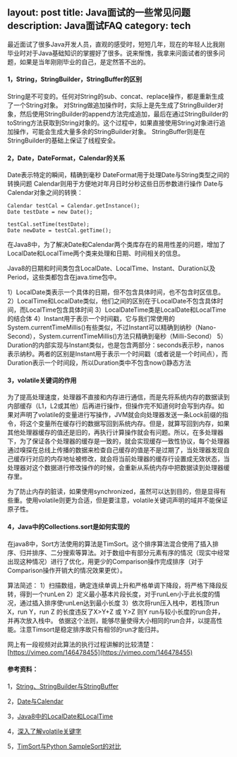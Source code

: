 layout: post
title: Java面试的一些常见问题
description: Java面试FAQ
category: tech
---

最近面试了很多Java开发人员，直观的感受时，短短几年，现在的年轻人比我刚毕业时对于Java基础知识的掌握好了很多。说来惭愧，我拿来问面试者的很多问题，如果是当年刚刚毕业的自己，是定然答不出的。

#### 1，String，StringBuilder，StringBuffer的区别
String是不可变的。任何对String的sub、concat、replace操作，都是重新生成了一个String对象。
对String做追加操作时，实际上是先生成了StringBuilder对象，然后使用StringBuilder的append方法完成追加，最后在通过StringBuilder的toString方法获取到String对象的。这个过程中，如果直接使用String对象进行追加操作，可能会生成大量多余的StringBuilder对象。
StringBuffer则是在StringBuilder的基础上保证了线程安全。

#### 2，Date，DateFormat，Calendar的关系
Date表示特定的瞬间，精确到毫秒
DateFormat用于处理Date与String类型之间的转换问题
Calendar则用于方便地对年月日时分秒这些日历参数进行操作
Date与Calendar对象之间的转换：
```
Calendar testCal = Calendar.getInstance();
Date testDate = new Date();

testCal.setTime(testDate);
Date newDate = testCal.getTime();
```

在Java8中，为了解决Date和Calendar两个类库存在的易用性差的问题，增加了LocalDate和LocalTime两个类来处理和日期、时间相关的信息。

Java8的日期和时间类包含LocalDate、LocalTime、Instant、Duration以及Period，这些类都包含在java.time包中。

1）LocalDate类表示一个具体的日期，但不包含具体时间，也不包含时区信息。
2）LocalTime和LocalDate类似，他们之间的区别在于LocalDate不包含具体时间，而LocalTime包含具体时间
3）LocalDateTime类是LocalDate和LocalTime的结合体
4）Instant用于表示一个时间戳，它与我们常使用的System.currentTimeMillis()有些类似，不过Instant可以精确到纳秒（Nano-Second），System.currentTimeMillis()方法只精确到毫秒（Milli-Second）
5）Duration的内部实现与Instant类似，也是包含两部分：seconds表示秒，nanos表示纳秒。两者的区别是Instant用于表示一个时间戳（或者说是一个时间点），而Duration表示一个时间段，所以Duration类中不包含now()静态方法

#### 3，volatile关键词的作用
为了提高处理速度，处理器不直接和内存进行通信，而是先将系统内存的数据读到内部缓存（L1，L2或其他）后再进行操作，但操作完不知道何时会写到内存。如果对声明了volatile的变量进行写操作，JVM就会向处理器发送一条Lock前缀的指令，将这个变量所在缓存行的数据写回到系统内存。但是，就算写回到内存，如果其他处理器缓存的值还是旧的，再执行计算操作就会有问题。所以，在多处理器下，为了保证各个处理器的缓存是一致的，就会实现缓存一致性协议，每个处理器通过嗅探在总线上传播的数据来检查自己缓存的值是不是过期了，当处理器发现自己缓存行对应的内存地址被修改，就会将当前处理器的缓存行设置成无效状态，当处理器对这个数据进行修改操作的时候，会重新从系统内存中把数据读到处理器缓存里。

为了防止内存的脏读，如果使用synchronized，虽然可以达到目的，但是显得有些重。使用volatile则更为合适，但是要注意，volatile关键词声明的域并不能保证原子性。


#### 4，Java中的Collections.sort是如何实现的
在java8中，Sort方法使用的算法是TimSort。这个排序算法混合使用了插入排序、归并排序、二分搜索等算法。对于数组中有部分元素有序的情况（现实中经常出现这种情况）进行了优化，用更少的Comparison操作完成排序（对于Comparison操作开销大的情况效果更优）。

算法简述：
1）扫描数组，确定连续单调上升和严格单调下降段，将严格下降段反转，得到一个runLen
2）定义最小基本片段长度，对于runLen小于此长度的情况，通过插入排序使runLen达到最小长度
3）依次将run压入栈中，若栈顶run X，run Y，run Z 的长度违反了X>Y+Z 或 Y>Z 则Y run与较小长度的run合并，并再次放入栈中。 依据这个法则，能够尽量使得大小相同的run合并，以提高性能。注意Timsort是稳定排序故只有相邻的run才能归并。

网上有一段视频对此算法的执行过程讲解的比较清楚：
[https://vimeo.com/146478455](https://vimeo.com/146478455)

#### 参考资料：
1，[String、StringBuilder与StringBuffer](https://www.cnblogs.com/dolphin0520/p/3778589.html)

2，[Date与Calendar](https://juejin.im/post/5d09a1f76fb9a07eff008b93)

3，[Java8中的LocalDate和LocalTime](https://lw900925.github.io/java/java8-newtime-api.html)

4，[深入了解volatile关键字](https://juejin.im/post/5ae9b41b518825670b33e6c4)

5，[TimSort与Python SampleSort的对比](https://svn.python.org/projects/python/trunk/Objects/listsort.txt)